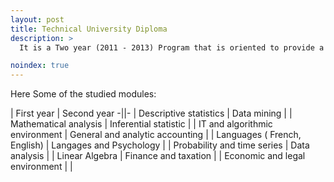 ```yaml
---
layout: post
title: Technical University Diploma
description: >
  It is a Two year (2011 - 2013) Program that is oriented to provide a multidisciplinary content, which combine Statistic, Economic and Computer science domains  

noindex: true
---
```


Here Some of the studied modules:


| First year | Second year 
-||-
| Descriptive statistics          | Data mining                     | 
| Mathematical analysis           | Inferential statistic           | 
| IT and algorithmic environment  | General and analytic accounting | 
| Languages ( French, English)    | Langages and Psychology         | 
| Probability and time series     | Data analysis                   | 
| Linear Algebra                  | Finance and taxation            | 
| Economic and legal environment  |                                 | 